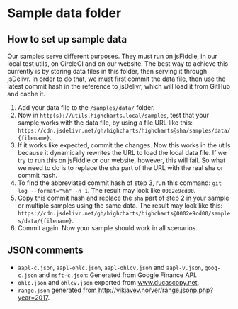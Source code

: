 # Sample data folder

## How to set up sample data

Our samples serve different purposes. They must run on jsFiddle, in our local test utils, on CircleCI and on our website. The best way to achieve this currently is by storing data files in this folder, then serving it through jsDelivr. In order to do that, we must first commit the data file, then use the latest commit hash in the reference to jsDelivr, which will load it from GitHub and cache it.

1. Add your data file to the `/samples/data/` folder.
2. Now in `http(s)://utils.highcharts.local/samples`, test that your sample works with the data file, by using a file URL like this: `https://cdn.jsdelivr.net/gh/highcharts/highcharts@sha/samples/data/{filename}`.
3. If it works like expected, commit the changes. Now this works in the utils because it dynamically rewrites the URL to load the local data file. If we try to run this on jsFiddle or our website, however, this will fail. So what we need to do is to replace the `sha` part of the URL with the real sha or commit hash.
4. To find the abbreviated commit hash of step 3, run this command: `git log --format="%h" -n 1`. The result may look like `0002e9cd00`.
5. Copy this commit hash and replace the `sha` part of step 2 in your sample or multiple samples using the same data. The result may look like this: `https://cdn.jsdelivr.net/gh/highcharts/highcharts@0002e9cd00/samples/data/{filename}`.
6. Commit again. Now your sample should work in all scenarios.

## JSON comments

 * `aapl-c.json`, `aapl-ohlc.json`, `aapl-ohlcv.json` and `aapl-v.json`,
   `goog-c.json` and `msft-c.json`: Generated from Google Finance API.
 * `ohlc.json` and `ohlcv.json` exported from www.ducascopy.net.
 * `range.json` generated from http://vikjavev.no/ver/range.jsonp.php?year=2017.
